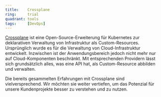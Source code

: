 ```yaml
---
title:    Crossplane  
ring:     trial  
quadrant: tools
tags:     [DevOps]
---
```


[Crossplane][crossplane] ist eine Open-Source-Erweiterung für Kubernetes zur deklarativen Verwaltung von Infrastruktur als Custom-Resources. Ursprünglich wurde es für die Verwaltung von Cloud-Infrastruktur entwickelt. Inzwischen ist der Anwendungsbereich jedoch nicht mehr nur auf Cloud-Komponenten beschränkt. Mit entsprechenden Providern lässt sich grundsätzlich alles, was eine API hat, als Custom-Resource abbilden und verwalten.

Die bereits gesammelten Erfahrungen mit Crossplane sind vielversprechend. Wir möchten sie weiter vertiefen, um das Potenzial für unsere Kundenprojekte besser zu verstehen und zu nutzen.

[crossplane]: https://www.crossplane.io
